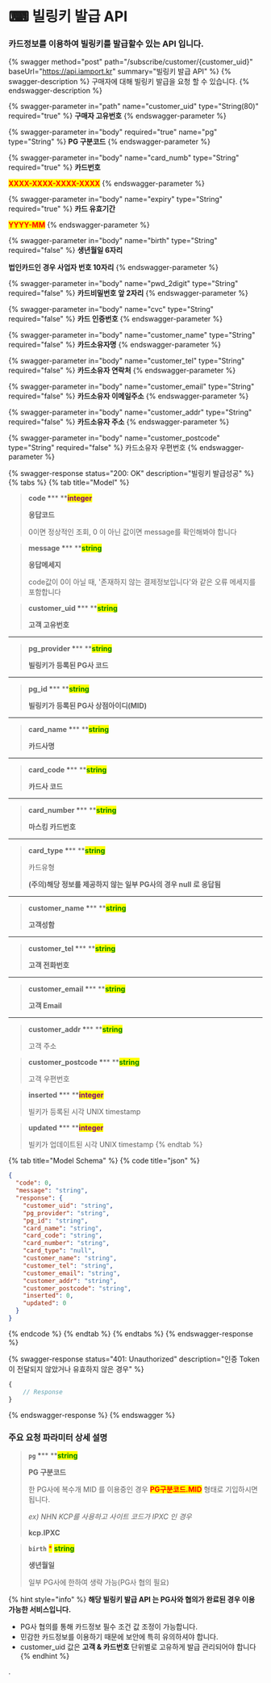# ⌨ 빌링키 발급 API

### 카드정보를 이용하여 빌링키를 발급할수 있는 API 입니다.

{% swagger method="post" path="/subscribe/customer/{customer_uid}" baseUrl="https://api.iamport.kr" summary="빌링키 발급 API" %}
{% swagger-description %}
구매자에 대해 빌링키 발급을 요청 할 수 있습니다.
{% endswagger-description %}

{% swagger-parameter in="path" name="customer_uid" type="String(80)" required="true" %}
**구매자 고유번호**
{% endswagger-parameter %}

{% swagger-parameter in="body" required="true" name="pg" type="String" %}
**PG 구분코드**
{% endswagger-parameter %}

{% swagger-parameter in="body" name="card_numb" type="String" required="true" %}
**카드번호**

<mark style="color:red;">**XXXX-XXXX-XXXX-XXXX**</mark>
{% endswagger-parameter %}

{% swagger-parameter in="body" name="expiry" type="String" required="true" %}
**카드 유효기간**

<mark style="color:red;">**YYYY-MM**</mark>
{% endswagger-parameter %}

{% swagger-parameter in="body" name="birth" type="String" required="false" %}
**생년월일 6자리**

**법인카드인 경우 사업자 번호 10자리**
{% endswagger-parameter %}

{% swagger-parameter in="body" name="pwd_2digit" type="String" required="false" %}
**카드비밀번호 앞 2자리**
{% endswagger-parameter %}

{% swagger-parameter in="body" name="cvc" type="String" required="false" %}
**카드 인증번호**
{% endswagger-parameter %}

{% swagger-parameter in="body" name="customer_name" type="String" required="false" %}
**카드소유자명**
{% endswagger-parameter %}

{% swagger-parameter in="body" name="customer_tel" type="String" required="false" %}
**카드소유자 연락처**
{% endswagger-parameter %}

{% swagger-parameter in="body" name="customer_email" type="String" required="false" %}
**카드소유자 이메일주소**
{% endswagger-parameter %}

{% swagger-parameter in="body" name="customer_addr" type="String" required="false" %}
**카드소유자 주소**
{% endswagger-parameter %}

{% swagger-parameter in="body" name="customer_postcode" type="String" required="false" %}
카드소유자 우편번호
{% endswagger-parameter %}

{% swagger-response status="200: OK" description="빌링키 발급성공" %}
{% tabs %}
{% tab title="Model" %}
> **code **<mark style="color:red;">**\***</mark>**  **<mark style="color:purple;">**integer**</mark>
>
> **응답코드**
>
> 0이면 정상적인 조회, 0 이 아닌 값이면 message를 확인해봐야 합니다



> **message **<mark style="color:red;">**\***</mark>**  **<mark style="color:green;">**string**</mark>
>
> **응답메세지**
>
> code값이 0이 아닐 때, '존재하지 않는 결제정보입니다'와 같은 오류 메세지를 포함합니다



> **customer\_uid **<mark style="color:red;">**\***</mark>**  **<mark style="color:green;">**string**</mark>
>
> **고객 고유번호**

****

> **pg\_provider **<mark style="color:red;">**\***</mark>** **<mark style="color:green;">**string**</mark>
>
> **빌링키가 등록된 PG사 코드**

****

> **pg\_id **<mark style="color:red;">**\***</mark>** **<mark style="color:green;">**string**</mark>
>
> **빌링키가 등록된 PG사 상점아이디(MID)**

****

> **card\_name **<mark style="color:red;">**\***</mark>**  **<mark style="color:green;">**string**</mark>
>
> **카드사명**

****

> **card\_code **<mark style="color:red;">**\***</mark>** **<mark style="color:green;">**string**</mark>
>
> **카드사 코드**

****

> **card\_number **<mark style="color:red;">**\***</mark>** **<mark style="color:green;">**string**</mark>
>
> **마스킹 카드번호**

****

> **card\_type **<mark style="color:red;">**\***</mark>** **<mark style="color:green;">**string**</mark>
>
> 카드유형
>
> **(주의)해당 정보를 제공하지 않는 일부 PG사의 경우 null 로 응답됨**

****

> **customer\_name **<mark style="color:red;">**\***</mark>** **<mark style="color:green;">**string**</mark>
>
> **고객성함**

****

> **customer\_tel **<mark style="color:red;">**\***</mark>**  **<mark style="color:green;">**string**</mark>
>
> **고객 전화번호**

****

> **customer\_email **<mark style="color:red;">**\***</mark>** **<mark style="color:green;">**string**</mark>
>
> **고객 Email**

****

> **customer\_addr **<mark style="color:red;">**\***</mark>** **<mark style="color:green;">**string**</mark>
>
> 고객 주소



> **customer\_postcode **<mark style="color:red;">**\***</mark>** **<mark style="color:green;">**string**</mark>
>
> 고객 우편번호



> **inserted **<mark style="color:red;">**\***</mark>** **<mark style="color:purple;">**integer**</mark>
>
> 빌키가 등록된 시각 UNIX timestamp



> **updated **<mark style="color:red;">**\***</mark>** **<mark style="color:purple;">**integer**</mark>
>
> 빌키가 업데이트된 시각 UNIX timestamp
{% endtab %}

{% tab title="Model Schema" %}
{% code title="json" %}
```json
{
  "code": 0,
  "message": "string",
  "response": {
    "customer_uid": "string",
    "pg_provider": "string",
    "pg_id": "string",
    "card_name": "string",
    "card_code": "string",
    "card_number": "string",
    "card_type": "null",
    "customer_name": "string",
    "customer_tel": "string",
    "customer_email": "string",
    "customer_addr": "string",
    "customer_postcode": "string",
    "inserted": 0,
    "updated": 0
  }
}
```
{% endcode %}
{% endtab %}
{% endtabs %}
{% endswagger-response %}

{% swagger-response status="401: Unauthorized" description="인증 Token이 전달되지 않았거나 유효하지 않은 경우" %}
```javascript
{
    // Response
}
```
{% endswagger-response %}
{% endswagger %}

### **주요 요청 파라미터 상세 설명**

> **`pg`  **<mark style="color:red;">**\***</mark>**  **<mark style="color:green;">**string**</mark>
>
> **PG 구분코드**
>
> 한 PG사에 복수개 MID 를 이용중인 경우 <mark style="color:red;">**PG구분코드.MID**</mark> 형태로 기입하시면 됩니다.
>
> _ex) NHN KCP를 사용하고 사이트 코드가 IPXC 인 경우_
>
> **kcp.IPXC**

> **`birth`** <mark style="color:red;">\*</mark> <mark style="color:green;">**string**</mark>
>
> **생년월일**
>
> 일부 PG사에 한하여 생략 가능(PG사 협의 필요)

{% hint style="info" %}
**해당 빌링키 발급 API 는 PG사와 협의가 완료된 경우 이용 가능한 서비스입니다.**

* PG사 협의를 통해 카드정보 필수 조건 값 조정이 가능합니다.
* 민감한 카드정보를 이용하기 때문에 보안에 특히 유의하셔야 합니다.
* customer\_uid 값은 **고객 & 카드번호** 단위별로 고유하게 발급 관리되어야 합니다
{% endhint %}

.
